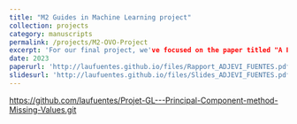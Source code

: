 ```yaml
---
title: "M2 Guides in Machine Learning project"
collection: projects
category: manuscripts
permalink: /projects/M2-OVO-Project
excerpt: 'For our final project, we've focused on the paper titled "A Principal Components Method to Impute Missing Values for Mixed Data".'
date: 2023
paperurl: 'http://laufuentes.github.io/files/Rapport_ADJEVI_FUENTES.pdf'
slidesurl: 'http://laufuentes.github.io/files/Slides_ADJEVI_FUENTES.pdf'
---
```


https://github.com/laufuentes/Projet-GL---Principal-Component-method-Missing-Values.git